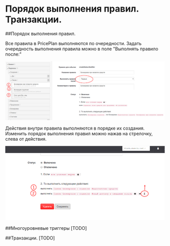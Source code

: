 # Порядок выполнения правил. Транзакции.

##Порядок выполнения правил.

Все правила в PricePlan выполняются по очередности. Задать очередность выполнения правила можно в поле "Выполнять правило после:"

![](rules_order.png)


Действия внутри правила выполняются в порядке их создания. Изменить порядок выполнения правил можно нажав на стрелочку, слева от действия. 

![](rule_actions_order.png)

##Многоуровневые триггеры
[TODO]

##Транзакции.
[TODO]